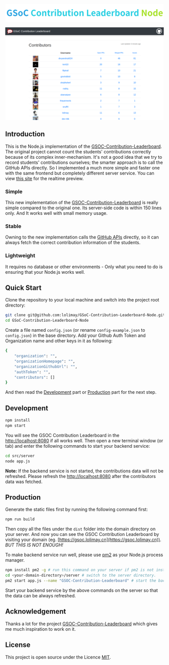 
<p align="center"><img src="./docs/images/logo.png"></p>

![](./docs/images/demo.png)

## Introduction

This is the Node.js implementation of the [GSOC-Contribution-Leaderboard](https://github.com/shubhsherl/GSoC-Contribution-Leaderboard/). The original project cannot count the students' contributions correctly because of its complex inner-mechanism. It's not a good idea that we try to record students' contributions ourselves; the smarter approach is to call the GitHub APIs directly. So I implemented a much more simple and faster one with the same frontend but completely different server service. You can view [this site](https://gsoc.lolimay.cn) for the realtime preview.

### Simple
This new implementation of the [GSOC-Contribution-Leaderboard](https://gsoc.lolimay.cn) is really simple compared to the original one. Its server-side code is within 150 lines only. And It works well with small memory usage.

### Stable
Owning to the new implementation calls the [GitHub APIs](https://developer.github.com/v3/) directly, so it can always fetch the correct contribution information of the students.

### Lightweight
It requires no database or other environments - Only what you need to do is ensuring that your Node.js works well.

## Quick Start
Clone the repository to your local machine and switch into the project root directory:
````bash
git clone git@github.com:lolimay/GSoC-Contribution-Leaderboard-Node.git
cd GSoC-Contribution-Leaderboard-Node
````
Create a file named `config.json` (or rename `config-example.json` to `config.json`) in the base directory. Add your Github Auth Token and Organization name and other keys in it as following:
````bash
{
    "organization": "",
    "organizationHomepage": "",
    "organizationGithubUrl": "",
    "authToken": "",
    "contributors": []
}
````
And then read the [Development](#development) part or [Production](#production) part for the next step.
## Development
````bash
npm install
npm start
````
You will see the GSOC Contribution Leaderboard in the [http://localhost:8080](http://localhost:8080) if all works well. Then open a new terminal window (or tab) and enter the following commands to start your backend service:
````bash
cd src/server
node app.js
````
**Note:** If the backend service is not started, the contributions data will not be refreshed. Please refresh the [http://localhost:8080](http://localhost:8080) after the contributors data was fetched.

## Production
Generate the static files first by running the following command first:
````bash
npm run build
````
Then copy all the files under the `dist` folder into the domain directory on your server. And now you can see the GSOC Contribution Leaderboard by visiting your domain (eg. [https://gsoc.lolimay.cn](https://gsoc.lolimay.cn)). *BUT THIS IS NOT ENOUGH!*

To make backend service run well, please use [pm2](http://pm2.keymetrics.io/) as your Node.js process manager.
````bash
npm install pm2 -g # run this command on your server if pm2 is not installed.
cd <your-domain-directory>/server # switch to the server directory.
pm2 start app.js --name "GSOC-Contribution-Leaderboard" # start the backend service
````
Start your backend service by the above commands on the server so that the data can be always refreshed.

## Acknowledgement
Thanks a lot for the project [GSOC-Contribution-Leaderboard](https://github.com/shubhsherl/GSoC-Contribution-Leaderboard/) which gives me much inspiration to work on it.

## License
This project is open source under the Licence [MIT](./LICENSE).